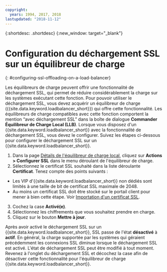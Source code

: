 ```yaml
---
copyright:
  years: 1994, 2017, 2018
lastupdated: "2018-11-12"
---
```


{:shortdesc: .shortdesc}
{:new_window: target="_blank"}

# Configuration du déchargement SSL sur un équilibreur de charge
{: #configuring-ssl-offloading-on-a-load-balancer}

Les équilibreurs de charge peuvent offrir une fonctionnalité de déchargement SSL, qui permet de réduire considérablement la charge sur les systèmes exécutant cette fonction. Pour pouvoir utiliser le déchargement SSL, vous devez acquérir un équilibreur de charge ({{site.data.keyword.loadbalancer_short}}) qui offre cette fonctionnalité. Les équilibreurs de charge compatibles avec cette fonction comportent la mention “avec déchargement SSL” dans la boîte de dialogue **Commander Équilibreur de Charge Local (LLB)**. Lorsque vous disposez d'un {{site.data.keyword.loadbalancer_short}} avec la fonctionnalité de déchargement SSL, vous devez le configurer. Suivez les étapes ci-dessous pour configurer le déchargement SSL sur un {{site.data.keyword.loadbalancer_short}}.

1. Dans la page [Détails de l'équilibreur de charge local](/docs/infrastructure/local-load-balancer?topic=local-load-balancer-viewing-local-load-balancer-details), cliquez sur **Actions > Configurer SSL** dans le menu déroulant de l'équilibreur de charge.
2. Sélectionnez le certificat SSL souhaité dans la liste déroulante **Certificat**. Tenez compte des points suivants :
  - Les VIP d'{{site.data.keyword.loadbalancer_short}} non dédiés sont limités à une taille de bit de certificat SSL maximale de 2048.
  - Au moins un certificat SSL doit être stocké sur le portail client pour mener à bien cette étape. Voir [Importation d'un certificat SSL](/docs/infrastructure/local-load-balancer?topic=local-load-balancer-importing-an-ssl-certificate).
3. Cochez la case **Activé(e)**.
4. Sélectionnez les chiffrements que vous souhaitez prendre en charge.
5. Cliquez sur le bouton **Mettre à jour**.

Après avoir activé le déchargement SSL sur un {{site.data.keyword.loadbalancer_short}}, SSL passe de l'état **désactivé** à **actif**. En général, la charge supportée par les systèmes qui géraient précédemment les connexions SSL diminue lorsque le déchargement SSL est activé. L'état de déchargement SSL peut être modifié à tout moment. Revenez à l'onglet du déchargement SSL et décochez la case afin de désactiver cette fonctionnalité pour l'équilibreur de charge {{site.data.keyword.loadbalancer_short}}.
